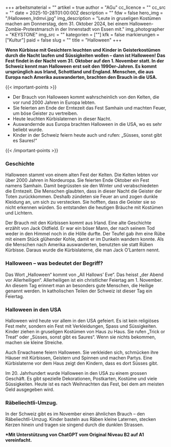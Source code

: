+++
arbeitsmaterial = ""
artikel = true
author = "AGu"
cc_licence = ""
cc_src = ""
date = 2025-10-28T01:00:00Z
description = ""
fdw = false
hero_img = "/Halloween_lrdmvi.jpg"
img_description = "Leute in gruseligen Kostümen machen am Donnerstag, dem 31. Oktober 2024, bei einem Halloween-Zombie-Protestmarsch in der Innenstadt von Essen mit."
img_photographer = "KEYSTONE"
img_src = ""
kategorien = [""]
kfk = false
markierungen = ["Kultur"]
paid = false
slug = ""
title = "Halloween"
+++

**Wenn Kürbisse mit Gesichtern leuchten und Kinder in Geisterkostümen durch die Nacht laufen und Süssigkeiten wollen – dann ist Halloween! Das Fest findet in der Nacht vom 31. Oktober auf den 1. November statt. In der Schweiz kennt man Halloween erst seit den 1990er-Jahren. Es kommt ursprünglich aus Irland, Schottland und England. Menschen, die aus Europa nach Amerika auswanderten, brachten den Brauch in die USA.**

{{< important-points >}}

<ul>

<li>Der Brauch von Halloween kommt wahrscheinlich von den Kelten, die vor rund 2000 Jahren in Europa lebten.
</li>

<li>Sie feierten am Ende der Erntezeit das Fest Samhain und machten Feuer, um böse Geister zu vertreiben.
</li>

<li>Heute leuchten Kürbislaternen in dieser Nacht.
</li>

<li>Auswandernde aus Europa brachten Halloween in die USA, wo es sehr beliebt wurde.
</li>

<li>Kinder in der Schweiz feiern heute auch und rufen: „Süsses, sonst gibt es Saures!“
</li>

</ul>

{{< /important-points >}}

### Geschichte

Halloween stammt von einem alten Fest der Kelten. Die Kelten lebten vor über 2000 Jahren in Nordeuropa. Sie feierten Ende Oktober ein Fest namens Samhain. Damit begrüssten sie den Winter und verabschiedeten die Erntezeit. Die Menschen glaubten, dass in dieser Nacht die Geister der Toten zurückkommen. Deshalb zündeten sie Feuer an und zogen dunkle Kleidung an, um sich zu verstecken. Sie hofften, dass die Geister sie so nicht erkennen würden. So entstanden die heutigen Bräuche mit Kostümen und Lichtern.

Der Brauch mit den Kürbissen kommt aus Irland. Eine alte Geschichte erzählt von Jack Oldfield. Er war ein böser Mann, der nach seinem Tod weder in den Himmel noch in die Hölle durfte. Der Teufel gab ihm eine Rübe mit einem Stück glühender Kohle, damit er im Dunkeln wandern konnte. Als die Menschen nach Amerika auswanderten, benutzten sie statt Rüben Kürbisse. Daraus wurde die Kürbislaterne, die man Jack O’Lantern nennt.

### Halloween – was bedeutet der Begriff?

Das Wort „Halloween“ kommt von „All Hallows’ Eve“. Das heisst „der Abend vor Allerheiligen“. Allerheiligen ist ein christlicher Feiertag am 1. November. An diesem Tag erinnert man an besonders gute Menschen, die Heilige genannt werden. In katholischen Teilen der Schweiz ist dieser Tag ein Feiertag.

### Halloween in den USA

Halloween wird heute vor allem in den USA gefeiert. Es ist kein religiöses Fest mehr, sondern ein Fest mit Verkleidungen, Spass und Süssigkeiten. Kinder ziehen in gruseligen Kostümen von Haus zu Haus. Sie rufen „Trick or Treat“ oder „Süsses, sonst gibt es Saures“. Wenn sie nichts bekommen, machen sie kleine Streiche.

Auch Erwachsene feiern Halloween. Sie verkleiden sich, schmücken ihre Häuser mit Kürbissen, Geistern und Spinnen und machen Partys. Eine Kürbislaterne vor dem Haus zeigt den Kindern, dass es dort Süsses gibt.

Im 20. Jahrhundert wurde Halloween in den USA zu einem grossen Geschäft. Es gibt spezielle Dekorationen, Postkarten, Kostüme und viele Süssigkeiten. Heute ist es nach Weihnachten das Fest, bei dem am meisten Geld ausgegeben wird.

### Räbeliechtli-Umzug.

In der Schweiz gibt es im November einen ähnlichen Brauch – den Räbeliechtli-Umzug. Kinder basteln aus Räben kleine Laternen, stecken Kerzen hinein und tragen sie singend durch die dunklen Strassen.

**\*Mit Unterstützung von ChatGPT vom Original Niveau B2 auf A1 vereinfacht.**